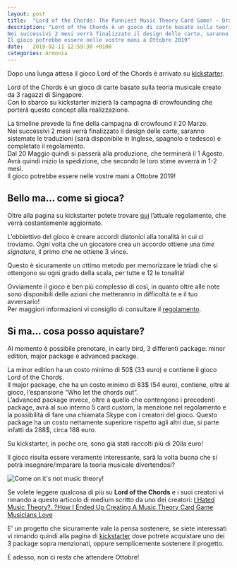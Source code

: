 ```yaml
---
layout: post
title:  "Lord of the Chords: The Punniest Music Theory Card Game! – Ora disponibile su Kickstarter"
description: "Lord of the Chords è un gioco di carte basato sulla teoria musicale creato da 3 ragazzi di Singapore. Oggi è finalmente sbarcato su kickstarter. La timeline prevede la fine della campagna di crowfound il 20 Marzo.
Nei successivi 2 mesi verrà finalizzato il design delle carte, saranno sistemate le traduzioni (sarà disponibile in Inglese, spagnolo e tedesco) e completato il regolamento. Si passerà poi alla produzione e successivamente alla spedizione.
Il gioco potrebbe essere nelle vostre mani a Ottobre 2019"
date:   2019-02-11 12:59:30 +0100
categories: Armonia
---
```

Dopo una lunga attesa il gioco Lord of the Chords è arrivato su [kickstarter](https://d416e66f.kckb.st).

Lord of the Chords è un gioco di carte basato sulla teoria musicale creato da 3 ragazzi di Singapore.  
Con lo sbarco su kickstarter inizierà la campagna di crowfounding che porterà questo concept alla realizzazione.

La timeline prevede la fine della campagna di crowfound il 20 Marzo.  
Nei successivi 2 mesi verrà finalizzato il design delle carte, saranno sistemate le traduzioni (sarà disponibile in Inglese, spagnolo e tedesco) e completato il regolamento.  
Dal 20 Maggio quindi si passerà alla produzione, che terminerà il 1 Agosto.  
Avrà quindi inizio la spedizione, che secondo le loro stime avverrà in 1-2 mesi.  
Il gioco potrebbe essere nelle vostre mani a Ottobre 2019!

## Bello ma… come si gioca?

Oltre alla pagina su kickstarter potete trovare [qui](https://docs.google.com/document/d/1wF0IMYhX27taHDed8E2zdkl9ChvBTykT-S3FSa7KdLg/edit) l’attuale regolamento, che verrà costantemente aggiornato.

L’obbiettivo del gioco è creare accordi diatonici alla tonalità in cui ci troviamo. Ogni volta che un giocatore crea un accordo ottiene una _time signature_, il primo che ne ottiene 3 vince.

Questo è sicuramente un ottimo metodo per memorizzare le triadi che si ottengono su ogni grado della scala, per tutte e 12 le tonalità!

Ovviamente il gioco è ben più complesso di così, in quanto oltre alle note sono disponibili delle azioni che metteranno in difficoltà te e il tuo avversario!  
Per maggiori informazioni vi consiglio di consultare il [regolamento](https://docs.google.com/document/d/1wF0IMYhX27taHDed8E2zdkl9ChvBTykT-S3FSa7KdLg/edit).

## Si ma… cosa posso aquistare?

Al momento è possibile prenotare, in early bird, 3 differenti package: minor edition, major package e advanced package.

La minor edition ha un costo minimo di 50$ (33 euro) e contiene il gioco Lord of the Chords.  
Il major package, che ha un costo minimo di 83$ (54 euro), contiene, oltre al gioco, l’espansione “Who let the chords out”.  
L’advanced package invece, oltre a quello che contengono i precedenti package, avrà al suo interno 5 card custom, la menzione nel regolamento e la possibilità di fare una chiamata Skype con i creatori del gioco. Questo package ha un costo nettamente superiore rispetto agli altri due, si parte infatti da 288$, circa 188 euro.

Su kickstarter, in poche ore, sono già stati raccolti più di 20ila euro!

Il gioco risulta essere veramente interessante, sarà la volta buona che si potrà insegnare/imparare la teoria musicale divertendosi?

![Come on it's not music theory!](/files/photo_2019-02-08_12-09-33.jpg)

Se volete leggere qualcosa di più su **Lord of the Chords** e i suoi creatori vi rimando a questo articolo di medium scritto da uno dei creatori: [I Hated Music Theory?. ?How I Ended Up Creating A Music Theory Card Game Musicians Love](https://medium.com/@jonathanng/i-hated-music-theory-how-i-ended-up-creating-a-music-theory-card-game-musicians-love-ee857ea3c16d)

E’ un progetto che sicuramente vale la pensa sostenere, se siete interessati vi rimando quindi alla pagina di [kickstarter](https://d416e66f.kckb.st) dove potrete acquistare uno dei 3 package sopra menzionati, oppure semplicemente sostenere il progetto.

E adesso, non ci resta che attendere Ottobre!